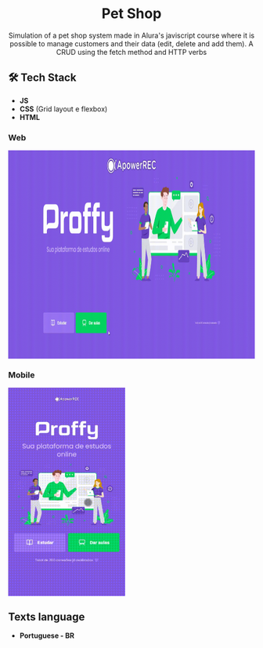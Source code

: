 <h1 align="center">
Pet Shop</h1>
 
<p align="center">Simulation of a pet shop system made in Alura's javiscript course where it is possible to manage customers and their data (edit, delete and add them). A CRUD using the fetch method and HTTP verbs</p> 

## 🛠 Tech Stack

- **JS**  
- **CSS** (Grid layout e flexbox)  
-  **HTML**


### Web

<img src="https://github.com/jpm4rtinss/ProffyRocketseat/blob/master/images/readme-web.gif" alt="home web"  height="425" align="center">

### Mobile

<img src="https://github.com/jpm4rtinss/ProffyRocketseat/blob/master/images/readme-mobile.gif" alt="home web"  height="425" align="center">

## Texts language

- **Portuguese - BR**


